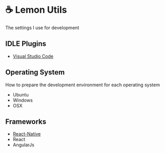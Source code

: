 
# :coffee: Lemon Utils

The settings I use for development

## IDLE Plugins

 - [Visual Studio Code](https://github.com/leticiamrosa/lemonconfig/blob/master/VSCODE.md)

## Operating System

How to prepare the development environment for each operating system

 - Ubuntu
 - Windows
 - OSX


## Frameworks

 - [React-Native](https://github.com/leticiamrosa/lemonconfig/blob/master/REACTNATIVE.md)
 - React
 - AngularJs 
